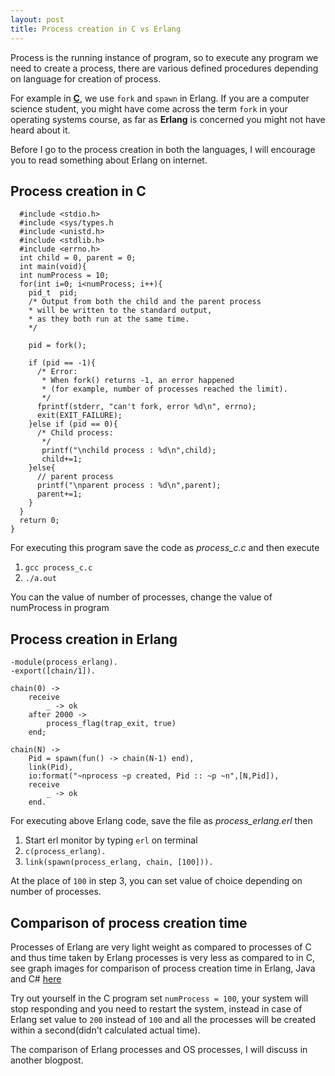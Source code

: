 ```yaml
---
layout: post
title: Process creation in C vs Erlang
---
```


Process is the running instance of program, so to execute any program we need to create a process, there are various defined procedures depending on language for creation of process.

For example in **[C](https://www.scaler.com/topics/c/)**, we use `fork` and `spawn` in Erlang.
If you are a computer science student, you might have come across the term `fork` in your operating systems course, as far as **Erlang** is concerned you might not have heard about it.

Before I go to the process creation in both the languages, I will encourage you to read something about Erlang on internet.

## Process creation in C

```
  #include <stdio.h>
  #include <sys/types.h
  #include <unistd.h>
  #include <stdlib.h>
  #include <errno.h>
  int child = 0, parent = 0;
  int main(void){
  int numProcess = 10;
  for(int i=0; i<numProcess; i++){
    pid_t  pid;
    /* Output from both the child and the parent process
    * will be written to the standard output,
    * as they both run at the same time.
    */

    pid = fork();

    if (pid == -1){
      /* Error:
       * When fork() returns -1, an error happened
       * (for example, number of processes reached the limit).
       */
      fprintf(stderr, "can't fork, error %d\n", errno);
      exit(EXIT_FAILURE);
    }else if (pid == 0){
      /* Child process:
       */
       printf("\nchild process : %d\n",child);
       child+=1;
    }else{
      // parent process
      printf("\nparent process : %d\n",parent);
      parent+=1;
    }
  }
  return 0;
}
```
For executing this program save the code as *process_c.c* and then execute
  1. `gcc process_c.c`
  2. `./a.out`

You can the value of number of processes, change the value of numProcess in program

## Process creation in Erlang

```
-module(process_erlang).
-export([chain/1]).

chain(0) ->
	receive
		_ -> ok
	after 2000 ->
		process_flag(trap_exit, true)
	end;

chain(N) ->
	Pid = spawn(fun() -> chain(N-1) end),
	link(Pid),
	io:format("~nprocess ~p created, Pid :: ~p ~n",[N,Pid]),
	receive
		_ -> ok
	end.
```

For executing above Erlang code, save the file as *process_erlang.erl* then
  1. Start erl monitor by typing `erl` on terminal
  2. `c(process_erlang).`
  3. `link(spawn(process_erlang, chain, [100])).`

 At the place of `100` in step 3, you can set value of choice depending on number of processes.

## Comparison of process creation time

Processes of Erlang are very light weight as compared to processes of C and thus time taken by Erlang processes is very less as compared to in C, see graph images for comparison of process creation time in Erlang, Java and C# [here](https://msdeep14.github.io/projects/erlang_dcomputing.html)

Try out yourself in the C program set `numProcess = 100`, your system will stop responding and you need to restart the system, instead in case of Erlang set value to `200` instead of `100` and all the processes will be created within a second(didn't calculated actual time).

The comparison of Erlang processes and OS processes, I will discuss in another blogpost.
